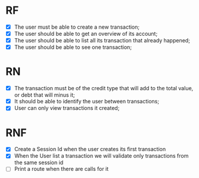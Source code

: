 # RF

- [x] The user must be able to create a new transaction;
- [x] The user should be able to get an overview of its account;
- [x] The user should be able to list all its transaction that already happened;
- [x] The user should be able to see one transaction;

# RN

- [x] The transaction must be of the credit type that will add to the total value, or debt that will minus it;
- [x] It should be able to identify the user between transactions;
- [x] User can only view transactions it created;

# RNF

- [x] Create a Session Id when the user creates its first transaction 
- [x] When the User list a transaction we will validate only transactions from the same session id
- [ ] Print a route when there are calls for it